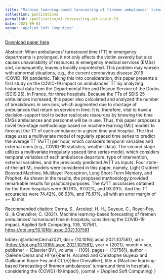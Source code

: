 ```yaml
---
title: "Machine learning-based forecasting of firemen ambulances’ turnaround time in hospitals, considering the COVID-19 impact"
collection: publications
permalink: /publication/ml-forecasting-att-covid-19
date: 2021-09-01
venue: 'Applied Soft Computing'
---
```



[Download paper here](http://hharcolezi.github.io/files/2021_ASOC_ATT.pdf)

Abstract: When ambulances’ turnaround time (TT) in emergency departments is prolonged, it not only affects the victim severely but also causes unavailability of resources in emergency medical services (EMSs) and, consequently, leaves a locality unprotected. This problem may worsen with abnormal situations, e.g., the current coronavirus disease 2019 (COVID-19) pandemic. Taking this into consideration, this paper presents a first study on the COVID-19 impact on ambulances’ TT by analyzing historical data from the Departmental Fire and Rescue Service of the Doubs (SDIS 25), in France, for three hospitals. Because the TTs of SDIS 25 ambulances increased, this paper also calculated and analyzed the number of breakdowns in services, which augmented due to shortage of ambulances that return on service in time. It is, therefore, vital to have a decision-support tool to better reallocate resources by knowing the time EMSs ambulances and personnel will be in use. Thus, this paper proposes a novel two-stage methodology based on machine learning (ML) models to forecast the TT of each ambulance in a given time and hospital. The first stage uses a multivariate model of regularly spaced time series to predict the average TT (AvTT) per hour, which considers temporal variables and external ones (e.g., COVID-19 statistics, weather data). The second stage utilizes a multivariate irregularly spaced time series model, which considers temporal variables of each ambulance departure, type of intervention, external variables, and the previously predicted AvTT as inputs. Four state-of-the-art ML models were considered in this paper, namely, Light Gradient Boosted Machine, Multilayer Perceptron, Long Short-Term Memory, and Prophet. As shown in the results, the proposed methodology provided remarkable results for practical purposes. The AvTT accuracies obtained for the three hospitals were 90.16%, 97.02%, and 93.09%. And the TT accuracies were 74.42%, 86.63%, and 76.67%, all with an error margin of +- 10 min.

Recommended citation: Cerna, S., Arcolezi, H. H., Guyeux, C., Royer-Fey, G., & Chevallier, C. (2021). Machine learning-based forecasting of firemen ambulances’ turnaround time in hospitals, considering the COVID-19 impact. Applied Soft Computing, 109, 107561. https://doi.org/10.1016/j.asoc.2021.107561

bibtex: @article{Cerna2021,
  doi = {10.1016/j.asoc.2021.107561},
  url = {https://doi.org/10.1016/j.asoc.2021.107561},
  year = {2021},
  month = sep,
  publisher = {Elsevier BV},
  volume = {109},
  pages = {107561},
  author = {Selene Cerna and H{\'{e}}ber H. Arcolezi and Christophe Guyeux and Guillaume Royer-Fey and C{\'{e}}line Chevallier},
  title = {Machine learning-based forecasting of firemen ambulances' turnaround time in hospitals,  considering the {COVID}-19 impact},
  journal = {Applied Soft Computing}
}

